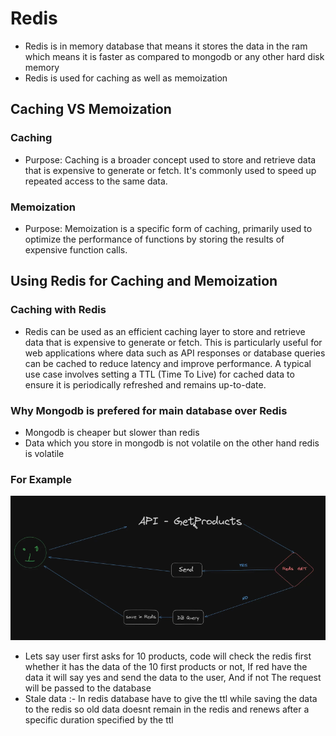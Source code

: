 # Redis
- Redis is in memory database that means it stores the data in the ram which means it is faster as compared to mongodb or any other hard disk memory
- Redis is used for caching as well as memoization
## Caching VS Memoization
### Caching
- Purpose: Caching is a broader concept used to store and retrieve data that is expensive to generate or fetch. It's commonly used to speed up repeated access to the same data.
### Memoization

- Purpose: Memoization is a specific form of caching, primarily used to optimize the performance of functions by storing the results of expensive function calls.
## Using Redis for Caching and Memoization

### Caching with Redis

- Redis can be used as an efficient caching layer to store and retrieve data that is expensive to generate or fetch. This is particularly useful for web applications where data such as API responses or database queries can be cached to reduce latency and improve performance. A typical use case involves setting a TTL (Time To Live) for cached data to ensure it is periodically refreshed and remains up-to-date.

### Why Mongodb is prefered for main database over Redis
- Mongodb is cheaper but slower than redis
- Data which you store in mongodb is not volatile on the other hand redis is volatile

### For Example

![alt text](image.png)

- Lets say user first asks for 10 products, code will check the redis first whether it has the data of the 10 first products or not, If red have the data it will say yes and send the data to the user, And if not The request will be passed to the database
- Stale data :-  In redis database have to give the ttl while saving the data to the redis so old data doesnt remain in the redis and renews after a specific duration specified by the ttl 

